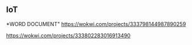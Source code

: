 ## IoT
*WORD DOCUMENT"
https://wokwi.com/projects/333798144987890259

https://wokwi.com/projects/333802283016913490
